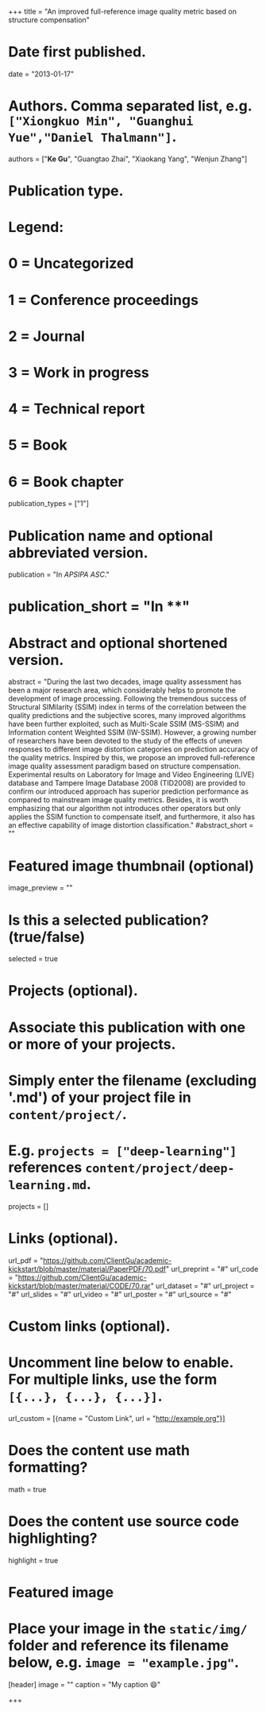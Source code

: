 +++
title = "An improved full-reference image quality metric based on structure compensation"

# Date first published.
date = "2013-01-17"

# Authors. Comma separated list, e.g. `["Xiongkuo Min", "Guanghui Yue","Daniel Thalmann"]`.
authors = ["**Ke Gu**", "Guangtao Zhai", "Xiaokang Yang", "Wenjun Zhang"]
# Publication type.
# Legend:
# 0 = Uncategorized
# 1 = Conference proceedings
# 2 = Journal
# 3 = Work in progress
# 4 = Technical report
# 5 = Book
# 6 = Book chapter
publication_types = ["1"]

# Publication name and optional abbreviated version.
publication = "In *APSIPA ASC*."
# publication_short = "In **"

# Abstract and optional shortened version.
abstract = "During the last two decades, image quality assessment has been a major research area, which considerably helps to promote the development of image processing. Following the tremendous success of Structural SIMilarity (SSIM) index in terms of the correlation between the quality predictions and the subjective scores, many improved algorithms have been further exploited, such as Multi-Scale SSIM (MS-SSIM) and Information content Weighted SSIM (IW-SSIM). However, a growing number of researchers have been devoted to the study of the effects of uneven responses to different image distortion categories on prediction accuracy of the quality metrics. Inspired by this, we propose an improved full-reference image quality assessment paradigm based on structure compensation. Experimental results on Laboratory for Image and Video Engineering (LIVE) database and Tampere Image Database 2008 (TID2008) are provided to confirm our introduced approach has superior prediction performance as compared to mainstream image quality metrics. Besides, it is worth emphasizing that our algorithm not introduces other operators but only applies the SSIM function to compensate itself, and furthermore, it also has an effective capability of image distortion classification."
#abstract_short = ""

# Featured image thumbnail (optional)
image_preview = ""

# Is this a selected publication? (true/false)
selected = true

# Projects (optional).
#   Associate this publication with one or more of your projects.
#   Simply enter the filename (excluding '.md') of your project file in `content/project/`.
#   E.g. `projects = ["deep-learning"]` references `content/project/deep-learning.md`.
projects = []

# Links (optional).
url_pdf = "https://github.com/ClientGu/academic-kickstart/blob/master/material/PaperPDF/70.pdf"
url_preprint = "#"
url_code = "https://github.com/ClientGu/academic-kickstart/blob/master/material/CODE/70.rar"
url_dataset = "#"
url_project = "#"
url_slides = "#"
url_video = "#"
url_poster = "#"
url_source = "#"

# Custom links (optional).
#   Uncomment line below to enable. For multiple links, use the form `[{...}, {...}, {...}]`.
 url_custom = [{name = "Custom Link", url = "http://example.org"}]

# Does the content use math formatting?
math = true

# Does the content use source code highlighting?
highlight = true

# Featured image
# Place your image in the `static/img/` folder and reference its filename below, e.g. `image = "example.jpg"`.
[header]
image = ""
caption = "My caption 😄"

+++
